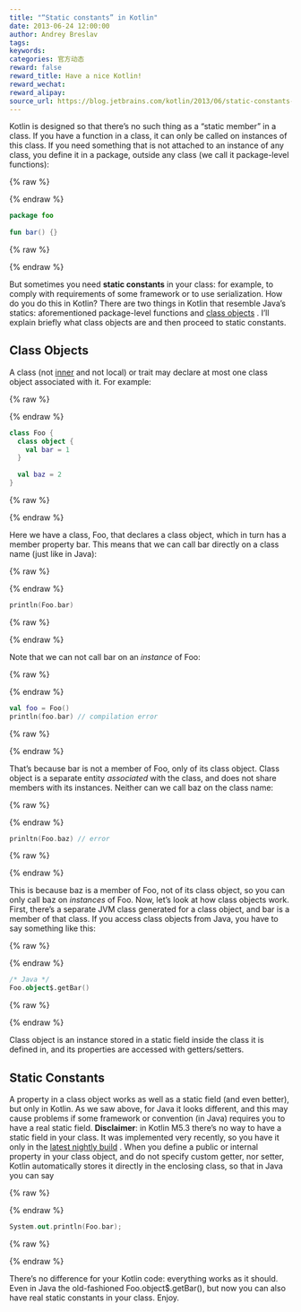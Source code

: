 ```yaml
---
title: "“Static constants” in Kotlin"
date: 2013-06-24 12:00:00
author: Andrey Breslav
tags:
keywords:
categories: 官方动态
reward: false
reward_title: Have a nice Kotlin!
reward_wechat:
reward_alipay:
source_url: https://blog.jetbrains.com/kotlin/2013/06/static-constants-in-kotlin/
---
```


Kotlin is designed so that there’s no such thing as a “static member” in a class. If you have a function in a class, it can only be called on instances of this class. If you need something that is not attached to an instance of any class, you define it in a package, outside any class (we call it package-level functions):

{% raw %}
<p></p>
{% endraw %}

```kotlin
package foo
 
fun bar() {}
```

{% raw %}
<p></p>
{% endraw %}

But sometimes you need <strong>static constants</strong> in your class: for example, to comply with requirements of some framework or to use serialization. How do you do this in Kotlin? <span id="more-1101"></span> There are two things in Kotlin that resemble Java’s statics: aforementioned package-level functions and [class objects](http://confluence.jetbrains.com/display/Kotlin/Classes+and+Inheritance#ClassesandInheritance-Classobjects) . I’ll explain briefly what class objects are and then proceed to static constants.
## Class Objects

A class (not [inner](http://confluence.jetbrains.com/display/Kotlin/Nested+classes) and not local) or trait may declare at most one class object associated with it. For example:

{% raw %}
<p></p>
{% endraw %}

```kotlin
class Foo {
  class object {
    val bar = 1
  }
 
  val baz = 2
}
```

{% raw %}
<p></p>
{% endraw %}

Here we have a class, Foo, that declares a class object, which in turn has a member property bar. This means that we can call bar directly on a class name (just like in Java):

{% raw %}
<p></p>
{% endraw %}

```kotlin
println(Foo.bar)
```

{% raw %}
<p></p>
{% endraw %}

Note that we can not call bar on an <em>instance </em>of Foo:

{% raw %}
<p></p>
{% endraw %}

```kotlin
val foo = Foo()
println(foo.bar) // compilation error
```

{% raw %}
<p></p>
{% endraw %}

That’s because bar is not a member of Foo, only of its class object. Class object is a separate entity <em>associated</em> with the class, and does not share members with its instances. Neither can we call baz on the class name:

{% raw %}
<p></p>
{% endraw %}

```kotlin
prinltn(Foo.baz) // error
```

{% raw %}
<p></p>
{% endraw %}

This is because baz is a member of Foo, not of its class object, so you can only call baz on <em>instances </em>of Foo.
Now, let’s look at how class objects work. First, there’s a separate JVM class generated for a class object, and bar is a member of that class. If you access class objects from Java, you have to say something like this:

{% raw %}
<p></p>
{% endraw %}

```kotlin
/* Java */
Foo.object$.getBar()
```

{% raw %}
<p></p>
{% endraw %}

Class object is an instance stored in a static field inside the class it is defined in, and its properties are accessed with getters/setters.
## Static Constants

A property in a class object works as well as a static field (and even better), but only in Kotlin. As we saw above, for Java it looks different, and this may cause problems if some framework or convention (in Java) requires you to have a real static field.
<strong>Disclaimer</strong>: in Kotlin M5.3 there’s no way to have a static field in your class. It was implemented very recently, so you have it only in the [latest nightly build](http://confluence.jetbrains.com/display/Kotlin/Getting+Started#GettingStarted-UsingtheKotlinnightlybuilds) .
When you define a public or internal property in your class object, and do not specify custom getter, nor setter, Kotlin automatically stores it directly in the enclosing class, so that in Java you can say

{% raw %}
<p></p>
{% endraw %}

```kotlin
System.out.println(Foo.bar);
```

{% raw %}
<p></p>
{% endraw %}

There’s no difference for your Kotlin code: everything works as it should. Even in Java the old-fashioned Foo.object$.getBar(), but now you can also have real static constants in your class.
Enjoy.
